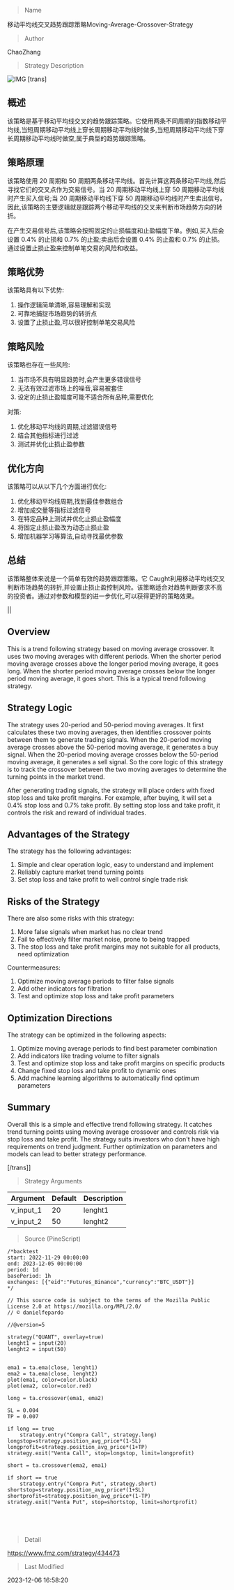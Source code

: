 
> Name

移动平均线交叉趋势跟踪策略Moving-Average-Crossover-Strategy

> Author

ChaoZhang

> Strategy Description

![IMG](https://www.fmz.com/upload/asset/101c6953fdd67d18e13.png)
[trans]

## 概述

该策略是基于移动平均线交叉的趋势跟踪策略。它使用两条不同周期的指数移动平均线,当短周期移动平均线上穿长周期移动平均线时做多,当短周期移动平均线下穿长周期移动平均线时做空,属于典型的趋势跟踪策略。

## 策略原理   

该策略使用 20 周期和 50 周期两条移动平均线。首先计算这两条移动平均线,然后寻找它们的交叉点作为交易信号。当 20 周期移动平均线上穿 50 周期移动平均线时产生买入信号;当 20 周期移动平均线下穿 50 周期移动平均线时产生卖出信号。因此,该策略的主要逻辑就是跟踪两个移动平均线的交叉来判断市场趋势方向的转折。  

在产生交易信号后,该策略会按照固定的止损幅度和止盈幅度下单。例如,买入后会设置 0.4% 的止损和 0.7% 的止盈;卖出后会设置 0.4% 的止盈和 0.7% 的止损。通过设置止损止盈来控制单笔交易的风险和收益。

## 策略优势  

该策略具有以下优势:

1. 操作逻辑简单清晰,容易理解和实现  
2. 可靠地捕捉市场趋势的转折点  
3. 设置了止损止盈,可以很好控制单笔交易风险  

## 策略风险

该策略也存在一些风险:  

1. 当市场不具有明显趋势时,会产生更多错误信号  
2. 无法有效过滤市场上的噪音,容易被套住  
3. 设定的止损止盈幅度可能不适合所有品种,需要优化  

对策:
1. 优化移动平均线的周期,过滤错误信号  
2. 结合其他指标进行过滤  
3. 测试并优化止损止盈参数  

## 优化方向  

该策略可以从以下几个方面进行优化:

1. 优化移动平均线周期,找到最佳参数组合  
2. 增加成交量等指标过滤信号  
3. 在特定品种上测试并优化止损止盈幅度  
4. 将固定止损止盈改为动态止损止盈  
5. 增加机器学习等算法,自动寻找最优参数  

## 总结  

该策略整体来说是一个简单有效的趋势跟踪策略。它 Caught利用移动平均线交叉判断市场趋势的转折,并设置止损止盈控制风险。该策略适合对趋势判断要求不高的投资者。通过对参数和模型的进一步优化,可以获得更好的策略效果。

||

## Overview  

This is a trend following strategy based on moving average crossover. It uses two moving averages with different periods. When the shorter period moving average crosses above the longer period moving average, it goes long. When the shorter period moving average crosses below the longer period moving average, it goes short. This is a typical trend following strategy.  

## Strategy Logic  

The strategy uses 20-period and 50-period moving averages. It first calculates these two moving averages, then identifies crossover points between them to generate trading signals. When the 20-period moving average crosses above the 50-period moving average, it generates a buy signal. When the 20-period moving average crosses below the 50-period moving average, it generates a sell signal. So the core logic of this strategy is to track the crossover between the two moving averages to determine the turning points in the market trend.

After generating trading signals, the strategy will place orders with fixed stop loss and take profit margins. For example, after buying, it will set a 0.4% stop loss and 0.7% take profit. By setting stop loss and take profit, it controls the risk and reward of individual trades.  

## Advantages of the Strategy

The strategy has the following advantages:

1. Simple and clear operation logic, easy to understand and implement
2. Reliably capture market trend turning points  
3. Set stop loss and take profit to well control single trade risk

## Risks of the Strategy  

There are also some risks with this strategy:

1. More false signals when market has no clear trend  
2. Fail to effectively filter market noise, prone to being trapped
3. The stop loss and take profit margins may not suitable for all products, need optimization

Countermeasures:

1. Optimize moving average periods to filter false signals
2. Add other indicators for filtration 
3. Test and optimize stop loss and take profit parameters  

## Optimization Directions 

The strategy can be optimized in the following aspects:

1. Optimize moving average periods to find best parameter combination
2. Add indicators like trading volume to filter signals
3. Test and optimize stop loss and take profit margins on specific products   
4. Change fixed stop loss and take profit to dynamic ones
5. Add machine learning algorithms to automatically find optimum parameters  

## Summary   

Overall this is a simple and effective trend following strategy. It catches trend turning points using moving average crossover and controls risk via stop loss and take profit. The strategy suits investors who don't have high requirements on trend judgment. Further optimization on parameters and models can lead to better strategy performance.

[/trans]]

> Strategy Arguments



|Argument|Default|Description|
|----|----|----|
|v_input_1|20|lenght1|
|v_input_2|50|lenght2|


> Source (PineScript)

``` pinescript
/*backtest
start: 2022-11-29 00:00:00
end: 2023-12-05 00:00:00
period: 1d
basePeriod: 1h
exchanges: [{"eid":"Futures_Binance","currency":"BTC_USDT"}]
*/

// This source code is subject to the terms of the Mozilla Public License 2.0 at https://mozilla.org/MPL/2.0/
// © danielfepardo

//@version=5

strategy("QUANT", overlay=true)
lenght1 = input(20)
lenght2 = input(50)


ema1 = ta.ema(close, lenght1)
ema2 = ta.ema(close, lenght2)
plot(ema1, color=color.black)
plot(ema2, color=color.red)

long = ta.crossover(ema1, ema2)

SL = 0.004
TP = 0.007

if long == true
    strategy.entry("Compra Call", strategy.long)
longstop=strategy.position_avg_price*(1-SL)
longprofit=strategy.position_avg_price*(1+TP)
strategy.exit("Venta Call", stop=longstop, limit=longprofit)

short = ta.crossover(ema2, ema1)

if short == true
    strategy.entry("Compra Put", strategy.short)
shortstop=strategy.position_avg_price*(1+SL)
shortprofit=strategy.position_avg_price*(1-TP)
strategy.exit("Venta Put", stop=shortstop, limit=shortprofit)





```

> Detail

https://www.fmz.com/strategy/434473

> Last Modified

2023-12-06 16:58:20
